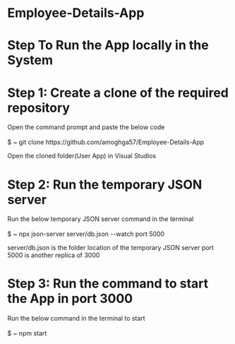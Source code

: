 # Employee-Details-App
# Step To Run the App locally in the System

<h1>Step 1: Create a clone of the required repository</h1>
<p>Open the command prompt and paste the below code <br></br>
$ ~ git clone https://github.com/amoghga57/Employee-Details-App

Open the cloned folder(User App) in Visual Studios 
</p>


<h1>Step 2: Run the temporary JSON server</h1>
<p>Run the below temporary JSON server command in the terminal<br></br>
$ ~ npx json-server server/db.json --watch port 5000

server/db.json is the folder location of the temporary JSON server
port 5000 is another replica of 3000
</p>

<h1>Step 3: Run the command to start the App in port 3000</h1>
<p>Run the below command in the terminal to start<br></br>
$ ~ npm start
</p>



